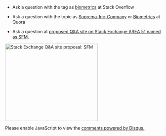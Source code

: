 - Ask a question with the tag as [biometrics](https://stackoverflow.com/questions/tagged/biometrics) at Stack Overflow
<!--- Tagged as SFM in [Instructables](https://www.instructables.com/community/sfm/)-->
- Ask a question with the topic as [Suprema-Inc-Company](https://www.quora.com/topic/Suprema-Inc-Company) or [Biometrics](https://www.quora.com/topic/Biometrics) at Quora
<!--- [Reddit](https://www.reddit.com/r/sfm) of suprema inc.-->
- Ask a question at [proposed Q&A site on Stack Exchange AREA 51 named as SFM](https://area51.stackexchange.com/proposals/110158/sfm).

<a href="https://area51.stackexchange.com/proposals/110158/sfm?referrer=4tOlE5EM1ZTj2qdIrbEr0g2"><img src="https://area51.stackexchange.com/ads/proposal/110158.png" width="300" height="250" alt="Stack Exchange Q&A site proposal: SFM" /></a>

<div id="disqus_thread"></div>
<script>

/**
*  RECOMMENDED CONFIGURATION VARIABLES: EDIT AND UNCOMMENT THE SECTION BELOW TO INSERT DYNAMIC VALUES FROM YOUR PLATFORM OR CMS.
*  LEARN WHY DEFINING THESE VARIABLES IS IMPORTANT: https://disqus.com/admin/universalcode/#configuration-variables*/
/*
var disqus_config = function () {
this.page.url = PAGE_URL;  // Replace PAGE_URL with your page's canonical URL variable
this.page.identifier = PAGE_IDENTIFIER; // Replace PAGE_IDENTIFIER with your page's unique identifier variable
};
*/
(function() { // DON'T EDIT BELOW THIS LINE
var d = document, s = d.createElement('script');
s.src = 'https://sfmdev.disqus.com/embed.js';
s.setAttribute('data-timestamp', +new Date());
(d.head || d.body).appendChild(s);
})();
</script>
<noscript>Please enable JavaScript to view the <a href="https://disqus.com/?ref_noscript">comments powered by Disqus.</a></noscript>
                                

